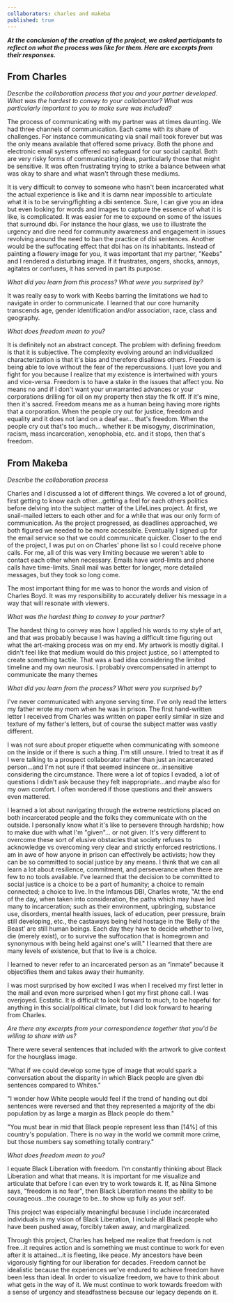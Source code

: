 ```yaml
---
collaborators: charles and makeba
published: true
---
```

**_At the conclusion of the creation of the project, we asked participants to reflect on what the process was like for them. Here are excerpts from their responses._**

## From Charles

_Describe the collaboration process that you and your partner developed. What was the hardest to convey to your collaborator? What was particularly important to you to make sure was included?_
 
The process of communicating with my partner was at times daunting. We had three channels of communication. Each came with its share of challenges. For instance communicating via snail mail took forever but was the only means available that offered some privacy. Both the phone and electronic email systems offered no safeguard for our social capital. Both are very risky forms of communicating ideas, particularly those that might be sensitive. It was often frustrating trying to strike a balance between what was okay to share and what wasn't through these mediums.
 
It is very difficult to convey to someone who hasn't been incarcerated what the actual experience is like and it is damn near impossible to articulate what it is to be serving/fighting a dbi sentence. Sure, I can give you an idea but even looking for words and images to capture the essence of what it is like, is complicated. It was easier for me to expound on some of the issues that surround dbi. For instance the hour glass, we use to illustrate the urgency and dire need for community awareness and engagement in issues revolving around the need to ban the practice of dbi sentences. Another would be the suffocating effect that dbi has on its inhabitants. Instead of painting a flowery image for you, it was important that my partner, "Keebs" and I rendered a disturbing image. If it frustrates, angers, shocks, annoys, agitates or confuses, it has served in part its purpose.
 
_What did you learn from this process? What were you surprised by?_
 
It was really easy to work with Keebs barring the limitations we had to navigate in order to communicate. I learned that our core humanity transcends age, gender identification and/or association, race, class and geography.
 
_What does freedom mean to you?_
 
It is definitely not an abstract concept. The problem with defining freedom is that it is subjective. The complexity evolving around an individualized characterization is that it's bias and therefore disallows others. Freedom is being able to love without the fear of the repercussions. I just love you and fight for you because I realize that my existence is intertwined with yours and vice-versa. Freedom is to have a stake in the issues that affect you. No means no and if I don't want your unwarranted advances or your corporations drilling for oil on my property then stay the fk off. If it's mine, then it's sacred. Freedom means me as a human being having more rights that a corporation. When the people cry out for justice, freedom and equality and it does not land on a deaf ear... that's freedom. When the people cry out that's too much... whether it be misogyny, discrimination, racism, mass incarceration, xenophobia, etc. and it stops, then that's freedom.
 
## From Makeba 

_Describe the collaboration process_

Charles and I discussed a lot of different things. We covered a lot of ground, first getting to know each other...getting a feel for each others politics before delving into the subject matter of the LifeLines project. At first, we snail-mailed letters to each other and for a while that was our only form of communication. As the project progressed, as deadlines approached, we both figured we needed to be more accessible. Eventually I signed up for the email service so that we could communicate quicker. Closer to the end of the project, I was put on on Charles' phone list so I could receive phone calls. For me, all of this was very limiting because we weren't able to contact each other when necessary. Emails have word-limits and phone calls have time-limits. Snail mail was better for longer, more detailed messages, but they took so long come.  
 
The most important thing for me was to honor the words and vision of Charles Boyd. It was my responsibility to accurately deliver his message in a way that will resonate with viewers.  
 
_What was the hardest thing to convey to your partner?_

The hardest thing to convey was how I applied his words to my style of art, and that was probably because I was having a difficult time figuring out what the art-making process was on my end. My artwork is mostly digital. I didn't feel like that medium would do this project justice, so I attempted to create something tactile. That was a bad idea considering the limited timeline and my own neurosis. I probably overcompensated in attempt to communicate the many themes
 
_What did you learn from the process? What were you surprised by?_

I've never communicated with anyone serving time. I've only read the letters my father wrote my mom when he was in prison. The first hand-written letter I received from Charles was written on paper eerily similar in size and texture of my father's letters, but of course the subject matter was vastly different. 
 
I was not sure about proper etiquette when communicating with someone on the inside or if there is such a thing. I'm still unsure. I tried to treat it as if I were talking to a prospect collaborator rather than just an incarcerated person...and I'm not sure if that seemed insincere or...insensitive considering the circumstance. There were a lot of topics I evaded, a lot of questions I didn't ask because they felt inappropriate...and maybe also for my own comfort. I often wondered if those questions and their answers even mattered. 
 
I learned a lot about navigating through the extreme restrictions placed on both incarcerated people and the folks they communicate with on the outside. I personally know what it's like to persevere through hardship; how to make due with what I'm "given"... or not given. It's very different to overcome these sort of elusive obstacles that society refuses to acknowledge vs overcoming very clear and strictly enforced restrictions. I am in awe of how anyone in prison can effectively be activists; how they can be so committed to social justice by any means. I think that we can all learn a lot about resilience, commitment, and perseverance when there are few to no tools available. I've learned that the decision to be committed to social justice is a choice to be a part of humanity; a choice to remain connected; a choice to live. In the Infamous DBI, Charles wrote, "At the end of the day, when taken into consideration, the paths which may have led many to incarceration; such as their environment, upbringing, substance use, disorders, mental health issues, lack of education, peer pressure, brain still developing, etc., the castaways being held hostage in the ‘Belly of the Beast’ are still human beings. Each day they have to decide whether to live, die (merely exist), or to survive the suffocation that is homegrown and synonymous with being held against one's  will." I learned that there are many levels of existence, but that to live is a choice. 

I learned to never refer to an incarcerated person as an “inmate” because it objectifies them and takes away their humanity. 
 
I was most surprised by how excited I was when I received my first letter in the mail and even more surprised when I got my first phone call. I was overjoyed. Ecstatic. It is difficult to look forward to much, to be hopeful for anything in this social/political climate, but I did look forward to hearing from Charles. 
 
_Are there any excerpts from your correspondence together that you'd be willing to share with us?_

There were several sentences that included with the artwork to give context for the hourglass image. 
 
"What if we could develop some type of image that would spark a conversation about the disparity in which Black people are given dbi sentences compared to Whites." 
 
"I wonder how White people would feel if the trend of handing out dbi sentences were reversed and that they represented a majority of the dbi population by as large a margin as Black people do them." 
 
"You must bear in mid that Black people represent less than [14%] of this country's population. There is no way in the world we commit more crime, but those numbers say something totally contrary." 
 
_What does freedom mean to you?_

I equate Black Liberation with freedom. I'm constantly thinking about Black Liberation and what that means. It is important for me visualize and articulate that before I can even try to work towards it. If, as Nina Simone says, "freedom is no fear", then Black Liberation means the ability to be courageous...the courage to be...to show up fully as your self. 
 
This project was especially meaningful because I include incarcerated individuals in my vision of Black Liberation, I include all Black people who have been pushed away, forcibly taken away, and marginalized. 
 
Through this project, Charles has helped me realize that freedom is not free...it requires action and is something we must continue to work for even after it is attained...it is fleeting, like peace. My ancestors have been vigorously fighting for our liberation for decades. Freedom cannot be idealistic because the experiences we've endured to achieve freedom have been less than ideal. In order to visualize freedom, we have to think about what gets in the way of it. We must continue to work towards freedom with a sense of urgency and steadfastness because our legacy depends on it.

